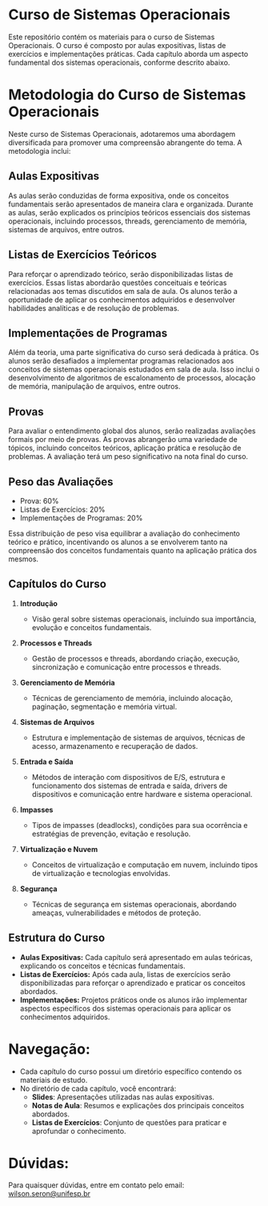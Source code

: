 # Curso de Sistemas Operacionais

Este repositório contém os materiais para o curso de Sistemas Operacionais. O curso é composto por aulas expositivas, listas de exercícios e implementações práticas. Cada capítulo aborda um aspecto fundamental dos sistemas operacionais, conforme descrito abaixo.

# Metodologia do Curso de Sistemas Operacionais

Neste curso de Sistemas Operacionais, adotaremos uma abordagem diversificada para promover uma compreensão abrangente do tema. A metodologia inclui:

## Aulas Expositivas
As aulas serão conduzidas de forma expositiva, onde os conceitos fundamentais serão apresentados de maneira clara e organizada. Durante as aulas, serão explicados os princípios teóricos essenciais dos sistemas operacionais, incluindo processos, threads, gerenciamento de memória, sistemas de arquivos, entre outros.

## Listas de Exercícios Teóricos
Para reforçar o aprendizado teórico, serão disponibilizadas listas de exercícios. Essas listas abordarão questões conceituais e teóricas relacionadas aos temas discutidos em sala de aula. Os alunos terão a oportunidade de aplicar os conhecimentos adquiridos e desenvolver habilidades analíticas e de resolução de problemas.

## Implementações de Programas
Além da teoria, uma parte significativa do curso será dedicada à prática. Os alunos serão desafiados a implementar programas relacionados aos conceitos de sistemas operacionais estudados em sala de aula. Isso inclui o desenvolvimento de algoritmos de escalonamento de processos, alocação de memória, manipulação de arquivos, entre outros.

## Provas
Para avaliar o entendimento global dos alunos, serão realizadas avaliações formais por meio de provas. As provas abrangerão uma variedade de tópicos, incluindo conceitos teóricos, aplicação prática e resolução de problemas. A avaliação terá um peso significativo na nota final do curso.

## Peso das Avaliações
- Prova: 60%
- Listas de Exercícios: 20%
- Implementações de Programas: 20%

Essa distribuição de peso visa equilibrar a avaliação do conhecimento teórico e prático, incentivando os alunos a se envolverem tanto na compreensão dos conceitos fundamentais quanto na aplicação prática dos mesmos.



## Capítulos do Curso

1. **Introdução**
   - Visão geral sobre sistemas operacionais, incluindo sua importância, evolução e conceitos fundamentais.

2. **Processos e Threads**
   - Gestão de processos e threads, abordando criação, execução, sincronização e comunicação entre processos e threads.

3. **Gerenciamento de Memória**
   - Técnicas de gerenciamento de memória, incluindo alocação, paginação, segmentação e memória virtual.

4. **Sistemas de Arquivos**
   - Estrutura e implementação de sistemas de arquivos, técnicas de acesso, armazenamento e recuperação de dados.

5. **Entrada e Saída**
   - Métodos de interação com dispositivos de E/S, estrutura e funcionamento dos sistemas de entrada e saída, drivers de dispositivos e comunicação entre hardware e sistema operacional.

6. **Impasses**
   - Tipos de impasses (deadlocks), condições para sua ocorrência e estratégias de prevenção, evitação e resolução.

7. **Virtualização e Nuvem**
   - Conceitos de virtualização e computação em nuvem, incluindo tipos de virtualização e tecnologias envolvidas.

8. **Segurança**
   - Técnicas de segurança em sistemas operacionais, abordando ameaças, vulnerabilidades e métodos de proteção.

## Estrutura do Curso

- **Aulas Expositivas:** Cada capítulo será apresentado em aulas teóricas, explicando os conceitos e técnicas fundamentais.
- **Listas de Exercícios:** Após cada aula, listas de exercícios serão disponibilizadas para reforçar o aprendizado e praticar os conceitos abordados.
- **Implementações:** Projetos práticos onde os alunos irão implementar aspectos específicos dos sistemas operacionais para aplicar os conhecimentos adquiridos.

# Navegação:

- Cada capítulo do curso possui um diretório específico contendo os materiais de estudo.
- No diretório de cada capítulo, você encontrará:
  - **Slides**: Apresentações utilizadas nas aulas expositivas.
  - **Notas de Aula**: Resumos e explicações dos principais conceitos abordados.
  - **Listas de Exercícios**: Conjunto de questões para praticar e aprofundar o conhecimento.

# Dúvidas:

Para quaisquer dúvidas, entre em contato pelo email: [wilson.seron@unifesp.br](mailto:wilson.seron@unifesp.br)

